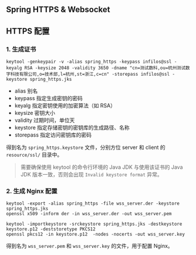 ## Spring HTTPS & Websocket

## HTTPS 配置

### 1. 生成证书

```shell
keytool -genkeypair -v -alias spring_https -keypass infilos@ssl -keyalg RSA -keysize 2048 -validity 3650 -dname "cn=测试数科,ou=杭州测试数字科技有限公司,o=技术部,l=杭州,st=浙江,c=cn" -storepass infilos@ssl -keystore spring_https.jks
```

- alias 别名
- keypass 指定生成密钥的密码
- keyalg 指定密钥使用的加密算法（如 RSA）
- keysize 密钥大小
- validity 过期时间，单位天
- keystore 指定存储密钥的密钥库的生成路径、名称
- storepass 指定访问密钥库的密码

得到名为 `spring_https.keystore` 文件，分别方位 server 和 client 的 `resource/ssl/` 目录中。

> 需要确保使用 keytool 的命令行环境的 Java JDK 与使用该证书的 Java JDK 版本一致，否则会出现 `Invalid keystore format` 异常。

### 2. 生成 Nginx 配置

```shell
keytool -export -alias spring_https -file wss_server.der -keystore spring_https.jks
openssl x509 -inform der -in wss_server.der -out wss_server.pem

keytool -importkeystore -srckeystore spring_https.jks -destkeystore keystore.p12 -deststoretype PKCS12
openssl pkcs12 -in keystore.p12  -nodes -nocerts -out wss_server.key
```

得到名为 `wss_server.pem` 和 `wss_server.key` 的文件，用于配置 Nginx。
